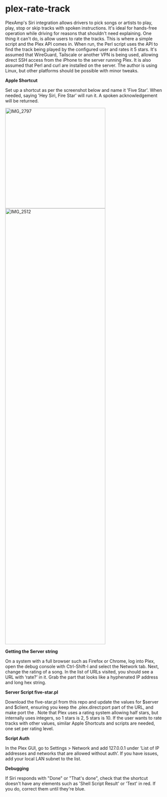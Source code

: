 # plex-rate-track

PlexAmp's Siri integration allows drivers to pick songs or artists to play, play, stop or skip tracks with spoken instructions.
It's ideal for hands-free operation while driving for reasons that shouldn't need explaining.
One thing it can't do, is allow users to rate the tracks. This is where a simple script and the Plex API comes in.
When run, the Perl script uses the API to find the track being played by the configured user and rates it 5 stars.
It's assumed that WireGuard, Tailscale or another VPN is being used, allowing direct SSH access from the iPhone to the server running Plex.
It is also assumed that Perl and curl are installed on the server. The author is using Linux, but other platforms should be possible with minor tweaks.

**Apple Shortcut**

Set up a shortcut as per the screenshot below and name it 'Five Star'. When needed, saying 'Hey Siri, Fire Star' will run it. A spoken acknowledgement will be returned.

<img width="320" alt="IMG_2797" src="https://github.com/user-attachments/assets/c1051650-a560-4ebd-badb-66e864cd7980" />
<img width="320" height="1389" alt="IMG_2512" src="https://github.com/user-attachments/assets/1112a48c-0cdf-4f57-a0fa-d238fbd2f744" />

**Getting the Server string**

On a system with a full browser such as Firefox or Chrome, log into Plex, open the debug console with Ctrl-Shift-I and select the Network tab.
Next, change the rating of a song. In the list of URLs visited, you should see a URL with ‘rate?’ in it.
Grab the part that looks like a hyphenated IP address and long hex string.

**Server Script five-star.pl**

Download the five-star.pl from this repo and update the values for $server and $client, ensuring you keep the .plex.direct:port part of the URL, and make port the .
Note that Plex uses a rating system allowing half stars, but internally uses integers, so 1 stars is 2, 5 stars is 10.
If the user wants to rate tracks with other values, similar Apple Shortcuts and scripts are needed, one set per rating level.

**Script Auth**

In the Plex GUI, go to Settings > Network and add 127.0.0.1 under ‘List of IP addresses and networks that are allowed without auth’. If you have issues, add your local LAN subnet to the list.

**Debugging**

If Siri responds with "Done" or "That's done", check that the shortcut doesn't have any elements such as 'Shell Script Result' or 'Text' in red. If you do, correct them until they're blue.


